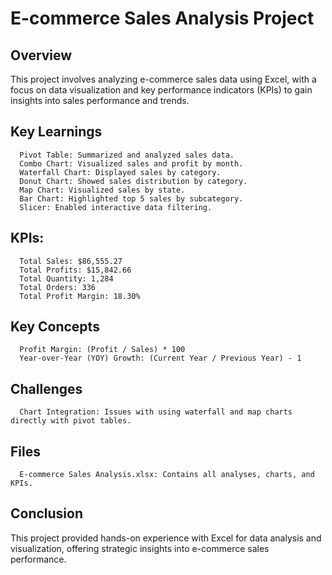 # E-commerce Sales Analysis Project
## Overview
This project involves analyzing e-commerce sales data using Excel, with a focus on data visualization and key performance indicators (KPIs) to gain insights into sales performance and trends.

## Key Learnings
      Pivot Table: Summarized and analyzed sales data.
      Combo Chart: Visualized sales and profit by month.
      Waterfall Chart: Displayed sales by category.
      Donut Chart: Showed sales distribution by category.
      Map Chart: Visualized sales by state.
      Bar Chart: Highlighted top 5 sales by subcategory.
      Slicer: Enabled interactive data filtering.
## KPIs:
      Total Sales: $86,555.27
      Total Profits: $15,842.66
      Total Quantity: 1,284
      Total Orders: 336
      Total Profit Margin: 18.30%
## Key Concepts
      Profit Margin: (Profit / Sales) * 100
      Year-over-Year (YOY) Growth: (Current Year / Previous Year) - 1
## Challenges
      Chart Integration: Issues with using waterfall and map charts directly with pivot tables.
## Files
      E-commerce Sales Analysis.xlsx: Contains all analyses, charts, and KPIs.

## Conclusion
This project provided hands-on experience with Excel for data analysis and visualization, offering strategic insights into e-commerce sales performance.
